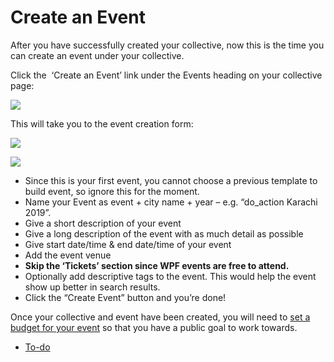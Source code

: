 # Create an Event

After you have successfully created your collective, now this is the time you can create an event under your collective.  

Click the  ‘Create an Event’ link under the Events heading on your collective page:

![](https://make.wordpress.org/community/files/2019/03/pasted-image-0-1024x559.png)

This will take you to the event creation form:

![](https://make.wordpress.org/community/files/2019/03/unnamed-1-1024x564.png)

![](https://make.wordpress.org/community/files/2019/03/pngbase642ee9c02b739ad443-1024x583.png)

*   Since this is your first event, you cannot choose a previous template to build event, so ignore this for the moment.
*   Name your Event as event + city name + year – e.g. “do\_action Karachi 2019”.
*   Give a short description of your event
*   Give a long description of the event with as much detail as possible
*   Give start date/time & end date/time of your event
*   Add the event venue
*   **Skip the ‘Tickets’ section since WPF events are free to attend.**
*   Optionally add descriptive tags to the event. This would help the event show up better in search results.
*   Click the “Create Event” button and you’re done!

Once your collective and event have been created, you will need to [set a budget for your event](https://make.wordpress.org/community/handbook/meetup-organizer/event-formats/do_action-charity-hackathon/set-event-budget/) so that you have a public goal to work towards.

*   [To-do](# "To-do")